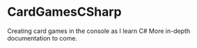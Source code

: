 # CardGamesCSharp
 Creating card games in the console as I learn C#
 More in-depth documentation to come.
